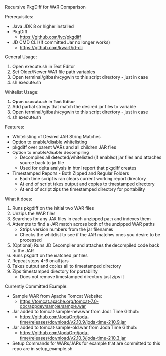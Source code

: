 Recursive PkgDiff for WAR Comparison

Prerequisites:
- Java JDK 8 or higher installed
- PkgDiff
    - https://github.com/lvc/pkgdiff
- JD CMD CLI (If committed Jar no longer works)
    - https://github.com/kwart/jd-cli

General Usage:
1. Open execute.sh in Text Editor
2. Set Older/Newer WAR file path variables
3. Open terminal/gitbash/cygwin to this script directory - just in case
4. sh execute.sh

Whitelist Usage:
1. Open execute.sh in Text Editor
2. Add partial strings that match the desired jar files to variable
3. Open terminal/gitbash/cygwin to this script directory - just in case
4. sh execute.sh

Features:
- Whitelisting of Desired JAR String Matches
- Option to enable/disable whitelisting
- pkgdiff over parent WARs and all children JAR files
- Option to enable/disable decompiling 
    - Decompiles all detected/whitelisted (if enabled) jar files and attaches source back to jar file
    - Used for delta analysis in html report that pkgdiff creates
- Timestamped Reports - Both Zipped and Regular Folders
    - Each time script is ran clears current working report directory
    - At end of script takes output and copies to timestamped directory
    - At end of script zips the timestamped directory for portability

What it does:
1. Runs pkgdiff on the initial two WAR files
2. Unzips the WAR files
3. Searches for any JAR files in each unzipped path and indexes them
4. Attempts to find a JAR match across both of the unzipped WAR paths
    - Strips version numbers from the jar filenames
    - Checks the whitelist to see if the JAR matches ones you desire to be processed
5. (Optional) Runs JD Decompiler and attaches the decompiled code back to the JAR 
6. Runs pkgdiff on the matched jar files
7. Repeat steps 4-6 on all jars
8. Takes output and copies all to timestamped directory
9. Zips timestamped directory for portability 
    - Does not remove timestamped directory just zips it

Currently Committed Example:
- Sample WAR from Apache Tomcat Website:
  - https://tomcat.apache.org/tomcat-7.0-doc/appdev/sample/sample.war
- Jar added to tomcat-sample-new.war from Joda Time Github:
  - https://github.com/JodaOrg/joda-time/releases/download/v2.10.9/joda-time-2.10.9.jar
- Jar added to tomcat-sample-old.war from Joda Time Github:
  - https://github.com/JodaOrg/joda-time/releases/download/v2.10.3/joda-time-2.10.3.jar
- Setup Commands for WARs/JARs for example that are committed to this repo are in setup_example.sh